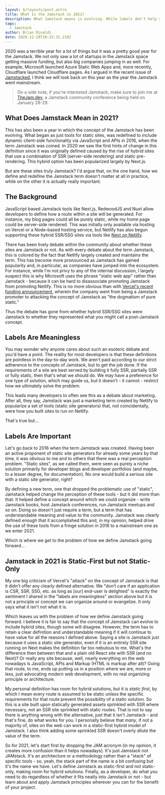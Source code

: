 ```yaml
---
layout: $/layouts/post.astro
title: What Is the Jamstack in 2021?
description: What Jamstack means is evolving. While labels don't help you get your work done, they are also important.
tags:
  - Jamstack
author: Brian Rinaldi
date: 2020-12-28T10:23:31.210Z
---
```


2020 was a terrible year for a lot of things but it was a pretty good year for the Jamstack. We not only saw a lot of startups in the Jamstack space getting massive funding, but also big companies jumping in as well. For example, Microsoft launched Azure Static Web Apps and, more recently, Cloudflare launched Cloudflare pages. As I argued in the recent issue of [Jamstacked](https://jamstack.email/), I think we will look back on this year as the year the Jamstack went mainstream.

> On a side note, if you're interested Jamstack, make sure to join me at [TheJam.dev](https://thejam.dev), a Jamstack community conference being held on January 28-29.

## What Does Jamstack Mean in 2021?

This has also been a year in which the concept of the Jamstack has been evolving. What began as just tools for static sites, was redefined to include dynamic client-side functionality via JavaScript and APIs in 2016, when the term Jamstack was coined. In 2020 we saw the first hints of change in this definition since it was originally defined caused by the rise of hybrid sites that use a combination of SSR (server-side rendering) and static pre-rendering. This hybrid option has been popularized largely by Next.js.

But are these sites truly Jamstack? I'd argue that, on the one hand, how we define and redefine the Jamstack term doesn't matter at all in practice, while on the other it is actually really important.

## The Background

JavaScript based Jamstack tools like Next.js, RedwoodJS and Nuxt allow developers to define how a route within a site will be generated. For instance, my blog pages could all be purely static, while my home page could be server-side rendered. This was initially only available via hosting on Vercel or a Node-based hosting service, but Netlify has also begun supporting these hybrid SSR/SSG sites via tools like [Next on Netlify](https://www.netlify.com/blog/2020/12/07/announcing-one-click-install-next.js-build-plugin-on-netlify/).

There has been lively debate within the community about whether these sites are Jamstack or not. As with every debate about the term Jamstack, this is colored by the fact that Netlify largely created and maintains the term. This has become more pronounced as Jamstack has gained popularity and, in particular, as companies have jumped into the ecosystem. For instance, while I'm not privy to any of the internal discussion, I largely suspect this is why Microsoft uses the phrase "static web app" rather than Jamstack - because it can be hard to disassociate promoting Jamstack from promoting Netlify. This is no more obvious than with [Vercel's recent funding announcement](https://vercel.com/blog/series-b-40m-to-build-the-next-web), wherein the company went from being a Jamstack promoter to attacking the concept of Jamstack as "the dogmatism of pure static."

Thus the debate has gone from whether hybrid SSR/SSG sites were Jamstack to whether they represented what you might call a post-Jamstack concept.

## Labels Are Meaningless

You may wonder why anyone cares about such an esoteric debate and you'd have a point. The reality for most developers is that these definitions are pointless in the day-to-day work. We aren't paid according to our strict adherence to the concepts of Jamstack, but to get the job done. If the requirements of a site are best served by building it fully SSR, partially SSR or fully static, then that's what we should do. We may have a preference for one type of solution, which may guide us, but it doesn't - it cannot - restrict how we ultimately solve the problem.

This leads many developers to often see this as a debate about marketing. After all, they say, Jamstack was just a marketing term created by Netlify to popularize a set of tools (static site generators) that, not coincidentally, were how you built sites to run on Netlify.

That's true but...

## Labels Are Important

Let's go back to 2016 when the term Jamstack was created. Having been an active proponent of static site generators for already some years by that time, it was obvious to me and to others that there was a real perception problem. "Static sites", as we called them, were seen as purely a niche solution primarily for developer blogs and developer portfolios (and maybe, to a lesser degree, for documentation). No one would build a serious site with a static site generator, right?

By defining a new term, one that dropped the problematic use of "static", Jamstack helped change the perception of these tools - but it did more than that. It helped define a concept around which we could organize - write Jamstack books, host Jamstack conferences, run Jamstack meetups and so on. Doing so doesn't just require a term, but a term that has understandable meaning and value to the community. Jamstack was clearly defined enough that it accomplished this and, in my opinion, helped drive the use of these tools from a fringe solution in 2016 to a mainstream one as we enter 2021.

Which is where we get to the problem of how we define Jamstack going forward...

## Jamstack in 2021 is Static-First but not Static-Only

My one big criticism of Vercel's "attack" on the concept of Jamstack is that it didn't offer any clearly defined alternative. We "don’t care if an application is CSR, SSR, SSG, etc. as long as [our] end-user is delighted" is exactly the sentiment I shared in the "labels are meaningless" section above but it is not a principle or concept we can organize around or evangelize. It only says what it isn't not what it is.

Which leaves us with the problem of how we define Jamstack going forward. I believe it is fair to say that the concept of Jamstack can evolve to include hybrid sites, though some will disagree. However, the term has to retain a clear definition and understandable meaning if it will continue to have value for all the reasons I defined above. Saying a site is Jamstack just because it uses a static site generator, even if it is an entirely SSR site running on Next makes the definition far too nebulous to me. What's the difference then between that and a plain old React site with SSR (and no Next)? Or really any site because, well, nearly everything on the web nowadays is JavaScript, APIs and Markup (HTML is markup after all)? Going that route, to me, ends up putting us in a position where we are, more or less, just advocating modern web development, with no real organizing principle or architecture.

My personal definition has room for hybrid solutions, but it is *static first*, by which I mean every route is assumed to be static unless the specific requirements for that route prevent the possibility of a static solution. So this is a site built upon statically generated assets sprinkled with SSR where necessary, not an SSR site sprinkled with static routes. That is not to say there is anything wrong with the alternative, just that it isn't Jamstack - and that's fine, do what works for you. I personally believe that _many_, if not a majority of, sites on the web can work in a static-first hybrid model of Jamstack. I also think adding some sprinkled SSR doesn't overly dilute the value of the term.

So for 2021, let's start first by dropping the JAM acronym (in my opinion, it creates more confusion than it helps nowadays). It's just Jamstack not JAMstack. It's an architecture or a methodology rather than a "stack" of specific tools - so, yeah, the stack part of the name is a bit confusing but it's the name we have. Let's define Jamstack as static-first and not static-only, making room for hybrid solutions. Finally, as a developer, do what you need to do regardless of whether it fits neatly into Jamstack or not - but learn about and apply Jamstack principles wherever you can for the benefit of your project.